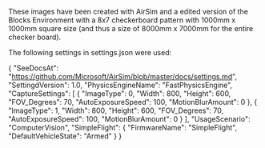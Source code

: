 These images have been created with AirSim and a edited version of the Blocks Environment with a 8x7 checkerboard pattern with 1000mm x 1000mm square size (and thus a size of 8000mm x 7000mm for the entire checker board).


The following settings in settings.json were used:

{
  "SeeDocsAt": "https://github.com/Microsoft/AirSim/blob/master/docs/settings.md",
  "SettingdVersion": 1.0,
  "PhysicsEngineName": "FastPhysicsEngine",
  "CaptureSettings": [
    {
      "ImageType": 0,
      "Width": 800,
      "Height": 600,
      "FOV_Degrees": 70,
      "AutoExposureSpeed": 100,
      "MotionBlurAmount": 0
    },
    {
      "ImageType": 1,
      "Width": 800,
      "Height": 600,
      "FOV_Degrees": 70,
      "AutoExposureSpeed": 100,
      "MotionBlurAmount": 0
    }
  ],
  "UsageScenario": "ComputerVision",
  "SimpleFlight": {
    "FirmwareName": "SimpleFlight",
    "DefaultVehicleState": "Armed"
  }
}
